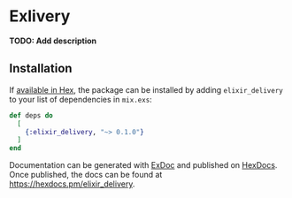 # Exlivery

**TODO: Add description**

## Installation

If [available in Hex](https://hex.pm/docs/publish), the package can be installed
by adding `elixir_delivery` to your list of dependencies in `mix.exs`:

```elixir
def deps do
  [
    {:elixir_delivery, "~> 0.1.0"}
  ]
end
```

Documentation can be generated with [ExDoc](https://github.com/elixir-lang/ex_doc)
and published on [HexDocs](https://hexdocs.pm). Once published, the docs can
be found at <https://hexdocs.pm/elixir_delivery>.
